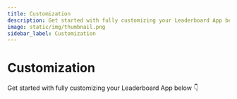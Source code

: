 ```yaml
---
title: Customization
description: Get started with fully customizing your Leaderboard App below
image: static/img/thumbnail.png
sidebar_label: Customization
---
```


# Customization

Get started with fully customizing your Leaderboard App below 👇
